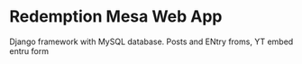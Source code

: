 # Redemption Mesa Web App
Django framework with MySQL database.
Posts and ENtry froms, YT embed entru form

